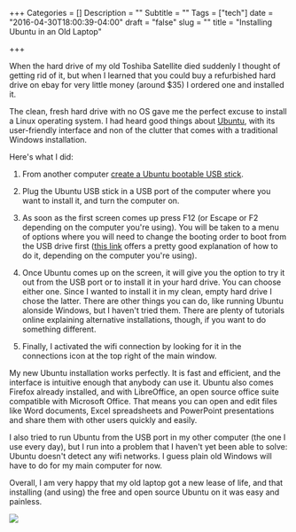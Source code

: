 +++
Categories = []
Description = ""
Subtitle = ""
Tags = ["tech"]
date = "2016-04-30T18:00:39-04:00"
draft = "false"
slug = ""
title = "Installing Ubuntu in an Old Laptop"

+++

When the hard drive of my old Toshiba Satellite died suddenly I thought of getting rid of it, but when I learned that you could buy a refurbished hard drive on ebay for very little money (around $35) I ordered one and installed it.

The clean, fresh hard drive with no OS gave me the perfect excuse to install a Linux operating system. I had heard good things about [Ubuntu](http://www.ubuntu.com), with its user-friendly interface and non of the clutter that comes with a traditional Windows installation.

Here's what I did:

1. From another computer [create a Ubuntu bootable USB stick](http://www.ubuntu.com/download/desktop/create-a-usb-stick-on-windows).

2. Plug the Ubuntu USB stick in a USB port of the computer where you want to install it, and turn the computer on. 

3. As soon as the first screen comes up press F12 (or Escape or F2 depending on the computer you're using). You will be taken to a menu of options where you will need to change the booting order to boot from the USB drive first ([this link](http://lifehacker.com/5991848/how-to-boot-from-a-cd-or-usb-drive-on-any-pc) offers a pretty good explanation of how to do it, depending on the computer you're using).

4. Once Ubuntu comes up on the screen, it will give you the option to try it out from the USB port or to install it in your hard drive. You can choose either one. Since I wanted to install it in my clean, empty hard drive I chose the latter. There are other things you can do, like running Ubuntu alonside Windows, but I haven't tried them. There are plenty of tutorials online explaining alternative installations, though, if you want to do something different.

5. Finally, I activated the wifi connection by looking for it in the connections icon at the top right of the main window.

My new Ubuntu installation works perfectly. It is fast and efficient, and the interface is intuitive enough that anybody can use it. Ubuntu also comes Firefox already installed, and with LibreOffice, an open source office suite  compatible with Microsoft Office. That means you can open and edit files like Word documents, Excel spreadsheets and PowerPoint presentations and share them with other users quickly and easily. 

I also tried to run Ubuntu from the USB port in my other computer (the one I use every day), but I run into a problem that I haven't yet been able to solve: Ubuntu doesn't detect any wifi networks. I guess plain old Windows will have to do for my main computer for now.

Overall, I am very happy that my old laptop got a new lease of life, and that installing (and using) the free and open source Ubuntu on it was easy and painless.

<img src="/../images/ubuntu.jpg">
